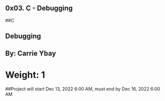 ## 0x03. C - Debugging
##C
## Debugging
 ## By: Carrie Ybay
 # Weight: 1
 ##Project will start Dec 13, 2022 6:00 AM, must end by Dec 16, 2022 6:00 AM
